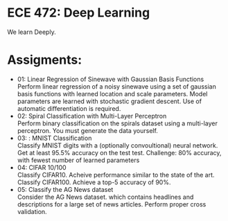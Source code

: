 # ECE 472: Deep Learning 
We learn Deeply. 

# Assigments: 
- 01: Linear Regression of Sinewave with Gaussian Basis Functions <br>
Perform linear regression of a noisy sinewave using a set of gaussian basis functions with learned location and scale parameters. Model parameters are learned with stochastic gradient descent. Use of automatic differentiation is required.
- 02: Spiral Classification with Multi-Layer Perceptron <br>
Perform binary classification on the spirals dataset using a multi-layer perceptron. You must generate the data yourself.
- 03: : MNIST Classification <br>
Classify MNIST digits with a (optionally convoultional) neural network. Get at least 95.5% accuracy on the test test. Challenge: 80% accuracy, with fewest number of learned parameters
- 04: CIFAR 10/100 <br>
Classify CIFAR10. Acheive performance similar to the state of the art. Classify CIFAR100. Achieve a top-5 accuracy of 90%.
- 05: Classify the AG News dataset <br>
Consider the AG News dataset. which contains headlines and descriptions for a large set of news articles. Perform proper cross validation.

